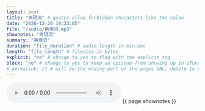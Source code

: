```yaml
---
layout: post
title: "再現流" # quotes allow forbidden characters like the colon
date: "2020-12-20 19:23:05"
file: "/audio/再現流.mp3"
shownotes: "再現流"
summary: "再現流"
duration: "file_duration" # audio length in min:sec
length: "file_length" # filesize in bytes
explicit: "no" # change to yes to flag with the explicit tag
block: "no" # change to yes to keep an episode from showing up in iTunes
# permalink: /1 # will be the ending part of the pages URL, delete to default to the title
---
```


<audio controls>
<source src="{{site.url}}{{site.baseurl}}{{ page.file }}" type="audio/x-mp3">
Your browser does not support the audio element.
</audio>
{{ page.shownotes }}
